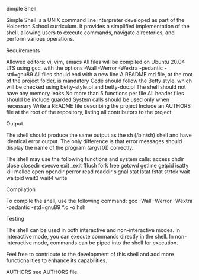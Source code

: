 Simple Shell

Simple Shell is a UNIX command line interpreter developed as part of the Holberton School curriculum. It provides a simplified implementation of the shell, allowing users to execute commands, navigate directories, and perform various operations.



Requirements

Allowed editors: vi, vim, emacs
All files will be compiled on Ubuntu 20.04 LTS using gcc, with the options -Wall -Werror -Wextra -pedantic -std=gnu89
All files should end with a new line
A README.md file, at the root of the project folder, is mandatory
Code should follow the Betty style, which will be checked using betty-style.pl and betty-doc.pl
The shell should not have any memory leaks
No more than 5 functions per file
All header files should be include guarded
System calls should be used only when necessary
Write a README file describing the project
Include an AUTHORS file at the root of the repository, listing all contributors to the project



Output

The shell should produce the same output as the sh (/bin/sh) shell and have identical error output. The only difference is that error messages should display the name of the program (argv[0]) correctly.


The shell may use the following functions and system calls:
access
chdir
close
closedir
execve
exit
_exit
fflush
fork
free
getcwd
getline
getpid
isatty
kill
malloc
open
opendir
perror
read
readdir
signal
stat 
lstat 
fstat 
strtok
wait
waitpid
wait3
wait4
write


Compilation

To compile the shell, use the following command:
gcc -Wall -Werror -Wextra -pedantic -std=gnu89 *.c -o hsh


Testing

The shell can be used in both interactive and non-interactive modes. In interactive mode, you can execute commands directly in the shell. In non-interactive mode, commands can be piped into the shell for execution.




Feel free to contribute to the development of this shell and add more functionalities to enhance its capabilities.

AUTHORS
see AUTHORS file.

